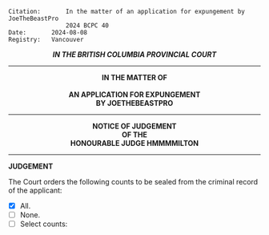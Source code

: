 	Citation:       In the matter of an application for expungement by JoeTheBeastPro
                	2024 BCPC 40
	Date:		2024-08-08
	Registry:	Vancouver

<p align="center"><b><i> IN THE BRITISH COLUMBIA PROVINCIAL COURT </b></i>

---

<p align="center"><b>
				IN THE MATTER OF
<br><br>			AN APPLICATION FOR EXPUNGEMENT 
<br>                            BY JOETHEBEASTPRO
<br>				

---

<p align="center">		
				NOTICE OF JUDGEMENT
<br>				OF THE
<br>				HONOURABLE JUDGE HMMMMILTON

</b>
	
---

**JUDGEMENT**

The Court orders the following counts to be sealed from the criminal record of the applicant:
- [x] All.
- [ ] None.
- [ ] Select counts:
